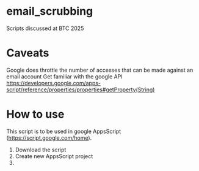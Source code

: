 # email_scrubbing
Scripts discussed at BTC 2025

# Caveats
Google does throttle the number of accesses that can be made against an email account
Get familiar with the google API
https://developers.google.com/apps-script/reference/properties/properties#getProperty(String)

# How to use
This script is to be used in google AppsScript (https://script.google.com/home).

1. Download the script
2. Create new AppsScript project
3. 
